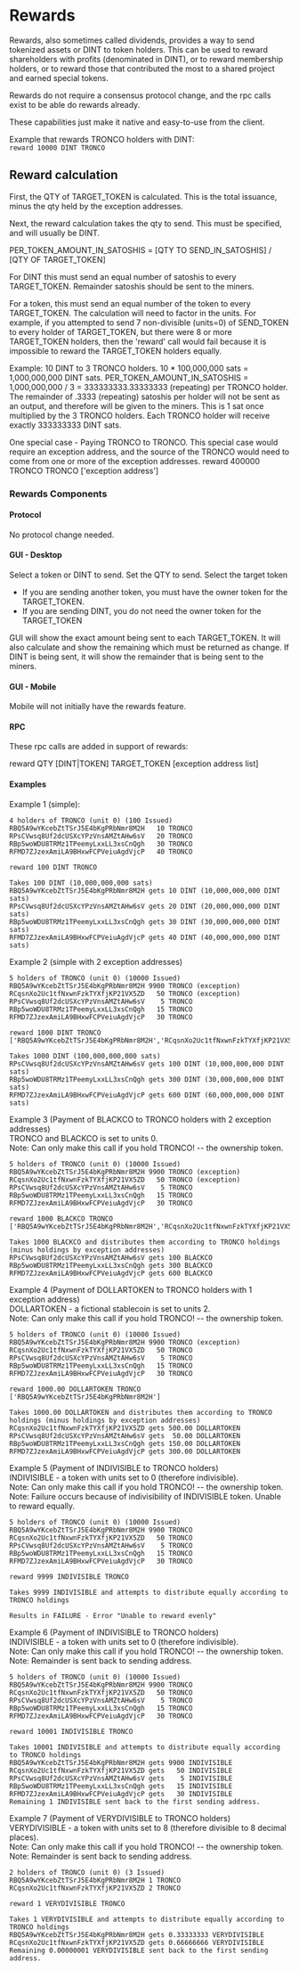 # Rewards

Rewards, also sometimes called dividends, provides a way to send tokenized assets or DINT to token holders.  This can be used to reward shareholders with profits (denominated in DINT), or to reward membership holders, or to reward those that contributed the most to a shared project and earned special tokens.  

Rewards do not require a consensus protocol change, and the rpc calls exist to be able do rewards already.

These capabilities just make it native and easy-to-use from the client.

Example that rewards TRONCO holders with DINT:  
```reward 10000 DINT TRONCO```

## Reward calculation

First, the QTY of TARGET_TOKEN is calculated.  This is the total issuance, minus the qty held by the exception addresses.

Next, the reward calculation takes the qty to send.  This must be specified, and will usually be DINT.

PER_TOKEN_AMOUNT_IN_SATOSHIS = [QTY TO SEND_IN_SATOSHIS] / [QTY OF TARGET_TOKEN]

For DINT this must send an equal number of satoshis to every TARGET_TOKEN.  Remainder satoshis should be sent to the miners.

For a token, this must send an equal number of the token to every TARGET_TOKEN.  The calculation will need to factor in the units.  For example, if you attempted to send 7 non-divisible (units=0) of SEND_TOKEN to every holder of TARGET_TOKEN, but there were 8 or more TARGET_TOKEN holders, then the 'reward' call would fail because it is impossible to reward the TARGET_TOKEN holders equally.

Example: 10 DINT to 3 TRONCO holders.  10 * 100,000,000 sats = 1,000,000,000 DINT sats.
PER_TOKEN_AMOUNT_IN_SATOSHIS = 1,000,000,000 / 3 = 333333333.33333333 (repeating) per TRONCO holder.  The remainder of .3333 (repeating) satoshis per holder will not be sent as an output, and therefore will be given to the miners.  This is 1 sat once multiplied by the 3 TRONCO holders.  Each TRONCO holder will receive exactly 333333333 DINT sats.

One special case - Paying TRONCO to TRONCO.  This special case would require an exception address, and the source of the TRONCO would need to come from one or more of the exception addresses.
reward 400000 TRONCO TRONCO ['exception address']

### Rewards Components
#### Protocol

No protocol change needed.

#### GUI - Desktop

Select a token or DINT to send.
Set the QTY to send.
Select the target token
* If you are sending another token, you must have the owner token for the TARGET_TOKEN.
* If you are sending DINT, you do not need the owner token for the TARGET_TOKEN

GUI will show the exact amount being sent to each TARGET_TOKEN.  It will also calculate and show the remaining which must be returned as change.  If DINT is being sent, it will show the remainder that is being sent to the miners.

#### GUI - Mobile

Mobile will not initially have the rewards feature.

#### RPC

These rpc calls are added in support of rewards:

reward QTY [DINT|TOKEN] TARGET_TOKEN [exception address list]

#### Examples

Example 1 (simple):
```
4 holders of TRONCO (unit 0) (100 Issued)
RBQ5A9wYKcebZtTSrJ5E4bKgPRbNmr8M2H   10 TRONCO
RPsCVwsq8Uf2dcUSXcYPzVnsAMZtAHw6sV   20 TRONCO
RBp5woWDU8TRMz1TPeemyLxxLL3xsCnQgh   30 TRONCO
RFMD7ZJzexAmiLA9BHxwFCPVeiuAgdVjcP   40 TRONCO

reward 100 DINT TRONCO

Takes 100 DINT (10,000,000,000 sats)
RBQ5A9wYKcebZtTSrJ5E4bKgPRbNmr8M2H gets 10 DINT (10,000,000,000 DINT sats)
RPsCVwsq8Uf2dcUSXcYPzVnsAMZtAHw6sV gets 20 DINT (20,000,000,000 DINT sats)
RBp5woWDU8TRMz1TPeemyLxxLL3xsCnQgh gets 30 DINT (30,000,000,000 DINT sats)
RFMD7ZJzexAmiLA9BHxwFCPVeiuAgdVjcP gets 40 DINT (40,000,000,000 DINT sats)
```

Example 2 (simple with 2 exception addresses)
```
5 holders of TRONCO (unit 0) (10000 Issued)
RBQ5A9wYKcebZtTSrJ5E4bKgPRbNmr8M2H 9900 TRONCO (exception)
RCqsnXo2Uc1tfNxwnFzkTYXfjKP21VX5ZD 	 50 TRONCO (exception) 
RPsCVwsq8Uf2dcUSXcYPzVnsAMZtAHw6sV    5 TRONCO
RBp5woWDU8TRMz1TPeemyLxxLL3xsCnQgh   15 TRONCO
RFMD7ZJzexAmiLA9BHxwFCPVeiuAgdVjcP   30 TRONCO

reward 1000 DINT TRONCO ['RBQ5A9wYKcebZtTSrJ5E4bKgPRbNmr8M2H','RCqsnXo2Uc1tfNxwnFzkTYXfjKP21VX5ZD']

Takes 1000 DINT (100,000,000,000 sats)
RPsCVwsq8Uf2dcUSXcYPzVnsAMZtAHw6sV gets 100 DINT (10,000,000,000 DINT sats)
RBp5woWDU8TRMz1TPeemyLxxLL3xsCnQgh gets 300 DINT (30,000,000,000 DINT sats)
RFMD7ZJzexAmiLA9BHxwFCPVeiuAgdVjcP gets 600 DINT (60,000,000,000 DINT sats)
```

Example 3 (Payment of BLACKCO to TRONCO holders with 2 exception addresses)  
TRONCO and BLACKCO is set to units 0.  
Note: Can only make this call if you hold TRONCO! -- the ownership token.
```
5 holders of TRONCO (unit 0) (10000 Issued)
RBQ5A9wYKcebZtTSrJ5E4bKgPRbNmr8M2H 9900 TRONCO (exception)
RCqsnXo2Uc1tfNxwnFzkTYXfjKP21VX5ZD 	 50 TRONCO (exception) 
RPsCVwsq8Uf2dcUSXcYPzVnsAMZtAHw6sV    5 TRONCO
RBp5woWDU8TRMz1TPeemyLxxLL3xsCnQgh   15 TRONCO
RFMD7ZJzexAmiLA9BHxwFCPVeiuAgdVjcP   30 TRONCO

reward 1000 BLACKCO TRONCO ['RBQ5A9wYKcebZtTSrJ5E4bKgPRbNmr8M2H','RCqsnXo2Uc1tfNxwnFzkTYXfjKP21VX5ZD']

Takes 1000 BLACKCO and distributes them according to TRONCO holdings (minus holdings by exception addresses)
RPsCVwsq8Uf2dcUSXcYPzVnsAMZtAHw6sV gets 100 BLACKCO
RBp5woWDU8TRMz1TPeemyLxxLL3xsCnQgh gets 300 BLACKCO
RFMD7ZJzexAmiLA9BHxwFCPVeiuAgdVjcP gets 600 BLACKCO
```

Example 4 (Payment of DOLLARTOKEN to TRONCO holders with 1 exception address)  
DOLLARTOKEN - a fictional stablecoin is set to units 2.  
Note: Can only make this call if you hold TRONCO! -- the ownership token.
```
5 holders of TRONCO (unit 0) (10000 Issued)
RBQ5A9wYKcebZtTSrJ5E4bKgPRbNmr8M2H 9900 TRONCO (exception)
RCqsnXo2Uc1tfNxwnFzkTYXfjKP21VX5ZD 	 50 TRONCO
RPsCVwsq8Uf2dcUSXcYPzVnsAMZtAHw6sV    5 TRONCO
RBp5woWDU8TRMz1TPeemyLxxLL3xsCnQgh   15 TRONCO
RFMD7ZJzexAmiLA9BHxwFCPVeiuAgdVjcP   30 TRONCO

reward 1000.00 DOLLARTOKEN TRONCO ['RBQ5A9wYKcebZtTSrJ5E4bKgPRbNmr8M2H']

Takes 1000.00 DOLLARTOKEN and distributes them according to TRONCO holdings (minus holdings by exception addresses)
RCqsnXo2Uc1tfNxwnFzkTYXfjKP21VX5ZD gets 500.00 DOLLARTOKEN
RPsCVwsq8Uf2dcUSXcYPzVnsAMZtAHw6sV gets  50.00 DOLLARTOKEN
RBp5woWDU8TRMz1TPeemyLxxLL3xsCnQgh gets 150.00 DOLLARTOKEN
RFMD7ZJzexAmiLA9BHxwFCPVeiuAgdVjcP gets 300.00 DOLLARTOKEN
```

Example 5 (Payment of INDIVISIBLE to TRONCO holders)  
INDIVISIBLE - a token with units set to 0 (therefore indivisible).  
Note: Can only make this call if you hold TRONCO! -- the ownership token.  
Note: Failure occurs because of indivisibility of INDIVISIBLE token.  Unable to reward equally.
```
5 holders of TRONCO (unit 0) (10000 Issued)
RBQ5A9wYKcebZtTSrJ5E4bKgPRbNmr8M2H 9900 TRONCO
RCqsnXo2Uc1tfNxwnFzkTYXfjKP21VX5ZD 	 50 TRONCO
RPsCVwsq8Uf2dcUSXcYPzVnsAMZtAHw6sV    5 TRONCO
RBp5woWDU8TRMz1TPeemyLxxLL3xsCnQgh   15 TRONCO
RFMD7ZJzexAmiLA9BHxwFCPVeiuAgdVjcP   30 TRONCO

reward 9999 INDIVISIBLE TRONCO

Takes 9999 INDIVISIBLE and attempts to distribute equally according to TRONCO holdings

Results in FAILURE - Error "Unable to reward evenly"
```

Example 6 (Payment of INDIVISIBLE to TRONCO holders)  
INDIVISIBLE - a token with units set to 0 (therefore indivisible).  
Note: Can only make this call if you hold TRONCO! -- the ownership token.  
Note: Remainder is sent back to sending address.
```
5 holders of TRONCO (unit 0) (10000 Issued)
RBQ5A9wYKcebZtTSrJ5E4bKgPRbNmr8M2H 9900 TRONCO
RCqsnXo2Uc1tfNxwnFzkTYXfjKP21VX5ZD 	 50 TRONCO
RPsCVwsq8Uf2dcUSXcYPzVnsAMZtAHw6sV    5 TRONCO
RBp5woWDU8TRMz1TPeemyLxxLL3xsCnQgh   15 TRONCO
RFMD7ZJzexAmiLA9BHxwFCPVeiuAgdVjcP   30 TRONCO

reward 10001 INDIVISIBLE TRONCO

Takes 10001 INDIVISIBLE and attempts to distribute equally according to TRONCO holdings
RBQ5A9wYKcebZtTSrJ5E4bKgPRbNmr8M2H gets 9900 INDIVISIBLE
RCqsnXo2Uc1tfNxwnFzkTYXfjKP21VX5ZD gets   50 INDIVISIBLE
RPsCVwsq8Uf2dcUSXcYPzVnsAMZtAHw6sV gets    5 INDIVISIBLE
RBp5woWDU8TRMz1TPeemyLxxLL3xsCnQgh gets   15 INDIVISIBLE
RFMD7ZJzexAmiLA9BHxwFCPVeiuAgdVjcP gets   30 INDIVISIBLE
Remaining 1 INDIVISIBLE sent back to the first sending address.
```

Example 7 (Payment of VERYDIVISIBLE to TRONCO holders)  
VERYDIVISIBLE - a token with units set to 8 (therefore divisible to 8 decimal places).  
Note: Can only make this call if you hold TRONCO! -- the ownership token.  
Note: Remainder is sent back to sending address.  
```
2 holders of TRONCO (unit 0) (3 Issued)
RBQ5A9wYKcebZtTSrJ5E4bKgPRbNmr8M2H 1 TRONCO
RCqsnXo2Uc1tfNxwnFzkTYXfjKP21VX5ZD 2 TRONCO

reward 1 VERYDIVISIBLE TRONCO

Takes 1 VERYDIVISIBLE and attempts to distribute equally according to TRONCO holdings
RBQ5A9wYKcebZtTSrJ5E4bKgPRbNmr8M2H gets 0.33333333 VERYDIVISIBLE
RCqsnXo2Uc1tfNxwnFzkTYXfjKP21VX5ZD gets 0.66666666 VERYDIVISIBLE
Remaining 0.00000001 VERYDIVISIBLE sent back to the first sending address.
```






